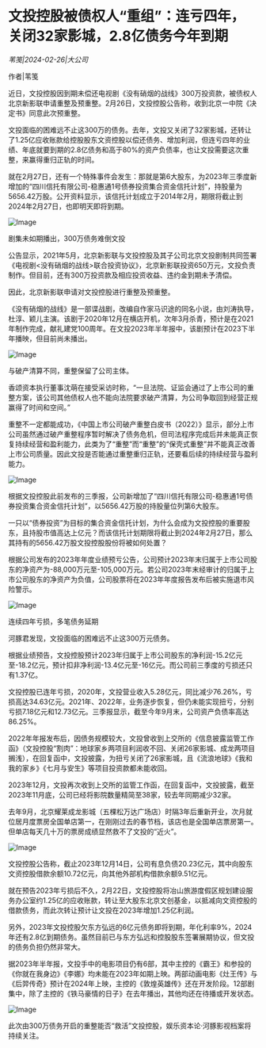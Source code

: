 # 文投控股被债权人“重组”：连亏四年，关闭32家影城，2.8亿债务今年到期

*苇笺|2024-02-26|大公司*

作者|苇笺

近日，文投控股因到期未偿还电视剧《没有硝烟的战线》300万投资款，被债权人北京新影联申请重整及预重整。2月26日，文投控股公告称，收到北京一中院《决定书》同意此次预重整。

文投面临的困难远不止这300万的债务。去年，文投又关闭了32家影城，还转让了1.25亿应收账款给控股股东文资控股以偿还债务、增加利润，但连亏四年的业绩、年底就要到期的2.8亿债务和高于80%的资产负债率，也让文投需要这次重整，来赢得重归正轨的时间。

就在2月27日，还有一个特殊事件会发生：那就是第6大股东，为2023年三季度新增加的“四川信托有限公司-稳惠通1号债券投资集合资金信托计划”，持股量为5656.42万股。公开资料显示，该信托计划成立于2014年2月，期限将截止到2024年2月27日，也即明天即将到期。

![Image](https://p3-sign.toutiaoimg.com/tos-cn-i-axegupay5k/8cee4daa6463438a937c4b4e22582a0c~noop.image?_iz=58558&from=article.pc_detail&lk3s=953192f4&x-expires=1709620157&x-signature=1lnNWbIXYZ45z5TBB3FwOBtHilg%3D)

剧集未如期播出，300万债务难倒文投

公告显示，2021年5月，北京新影联与文投控股及其子公司北京文投剧制共同签署《电视剧<没有硝烟的战线>联合投资协议》，北京新影联投资650万元，文投负责制作。但目前，还有300万投资款及相应投资收益、违约金到期未予清偿。

因此，北京新影联申请对文投控股进行重整及预重整。

《没有硝烟的战线》是一部谍战剧，改编自作家马识途的同名小说，由刘涛执导，杜淳、颖儿主演。该剧于2020年12月在横店开机，次年3月杀青，预计是在2021年制作完成，献礼建党100周年。在文投2023年半年报中，该剧预计在2023下半年播映，但目前尚未播出。

![Image](https://p3-sign.toutiaoimg.com/tos-cn-i-6w9my0ksvp/c45dca14ad5f409985c174febcefc168~noop.image?_iz=58558&from=article.pc_detail&lk3s=953192f4&x-expires=1709620157&x-signature=miqywSMpizuEi0jf%2BAOxqWH7au4%3D)

与破产清算不同，重整保留了公司主体。

香颂资本执行董事沈萌在接受采访时称，“一旦法院、证监会通过了上市公司的重整方案，该公司其他债权人也不能向法院要求破产清算，为公司争取回到经营正规赢得了时间和空间。”

重整不一定都能成功，《中国上市公司破产重整白皮书（2022）》显示，部分上市公司虽然通过破产重整程序暂时解决了债务危机，但司法程序完成后并未能真正恢复持续经营和盈利能力，此类为了“重整”而“重整”的“保壳式重整”并不能真正改善上市公司质量。因此文投是否能通过重整重归正轨，还要看后续的持续经营与盈利能力。

![Image](https://p3-sign.toutiaoimg.com/tos-cn-i-6w9my0ksvp/c6057b249c91449493842993f3abf0c1~noop.image?_iz=58558&from=article.pc_detail&lk3s=953192f4&x-expires=1709620157&x-signature=DlEpzYmEo%2FOeWQIZ6Rqr5DEV%2BSA%3D)

根据文投控股此前发布的三季报，公司新增加了“四川信托有限公司-稳惠通1号债券投资集合资金信托计划”，以5656.42万股的持股量位列第6大股东。

一只以“债券投资”为目标的集合资金信托计划，为什么会成为文投控股的重要股东，且持股市值高达上亿元？而该信托计划期限将截止到2024年2月27日，那么其持有的5656.42万股文投控股股份将被如何处置？

根据公司发布的2023年年度业绩预亏公告，公司预计2023年末归属于上市公司股东的净资产为-88,000万元至-105,000万元。若公司2023年末经审计的归属于上市公司股东的净资产为负值，公司股票将在2023年年度报告发布后被实施退市风险警示。

![Image](https://p3-sign.toutiaoimg.com/tos-cn-i-6w9my0ksvp/4f58e3a9ab0c4686acf4bb469609200b~noop.image?_iz=58558&from=article.pc_detail&lk3s=953192f4&x-expires=1709620157&x-signature=9zAbu2W%2FTDTh%2FoRIE1q8JhAu0fA%3D)

连续四年亏损，多笔债务延期

河豚君发现，文投面临的困难远不止这300万元债务。

根据业绩预告，文投控股预计2023年归属于上市公司股东的净利润-15.2亿元至-18.2亿元，预计扣非净利润-13.4亿元至-16亿元。而公司前三季度的亏损还只有1.37亿。

文投控股已连年亏损，2020年，文投营业收入5.28亿元，同比减少76.26%，亏损高达34.63亿元。2021年、2022年，业务逐步恢复，但仍未能实现扭亏，分别亏损7.18亿元和12.73亿元。三季报显示，截至今年9月末，公司资产负债率高达86.25%。

2022年年报发布后，因债务规模较大，文投曾收到上交所的《信息披露监管工作函》（文投控股“割肉”：地球家乡两项目利润收不回、关闭26家影城、成龙两项目搁浅），在回复函中，文投披露，为扭亏关闭了26家影城，且《流浪地球》《我和我的家乡》《七月与安生》等项目投资款都未能收回。

2023年12月，文投再次收到上交所的监管工作函，在回复函中，文投披露，截至2023年11月底，公司已经将影院数量精简至38家，较去年同期减少32家。

去年9月，北京耀莱成龙影城（五棵松万达广场店）时隔3年后重新开业，次月就位居月度票房全国单店第一，在刚刚过去的春节档，该店也是全国单店票房第一。但单店每天几十万的票房成绩显然救不了文投的“近火”。

![Image](https://p3-sign.toutiaoimg.com/tos-cn-i-6w9my0ksvp/a711b2f2d9f04d93b6a4227ee7d12ba0~noop.image?_iz=58558&from=article.pc_detail&lk3s=953192f4&x-expires=1709620157&x-signature=t3kYPPiL%2BBaYWNWF7cziCf75q1Q%3D)

文投控股公告称，截止2023年12月14日，公司有息负债20.23亿元，其中向股东文资控股借款余额10.72亿元，向其他外部机构借款余额9.51亿元。

就在预告2023年亏损后不久，2月22日，文投控股将冶山旅游度假区规划建设服务办公室约1.25亿的应收账款，转让至大股东北京文创基金，以抵减向文资控股的借款债务，而此次转让预计让文投在2023年增加1.25亿利润。

另外，2023年文投控股欠东方弘远的6亿元债务即将到期，年化利率9%，2024年还有2.8亿到期债务。虽然目前已与东方弘远和控股股东签署展期协议，但文投的债务负担仍然非常大。

据2023年半年报，文投手中的电影项目仍有6部，其中主控的《霸王》和参投的《你就在我身边》《李娜》均未能在2023年如期上映。两部动画电影《灶王传》与《后羿传奇》预计在2024年上映，主控的《敦煌英雄传》还在开发阶段。12部剧集中，除了主控的《铁马豪情的日子》在去年播出，其他均还在待播或开发状态。

![Image](https://p3-sign.toutiaoimg.com/tos-cn-i-6w9my0ksvp/c7fa6c628911492aa79b697dc442a582~noop.image?_iz=58558&from=article.pc_detail&lk3s=953192f4&x-expires=1709620157&x-signature=uGzNE9i98Hb%2BAX%2FFjVrSChRd5zI%3D)

此次由300万债务开启的重整能否“救活”文投控股，娱乐资本论·河豚影视档案将持续关注。

